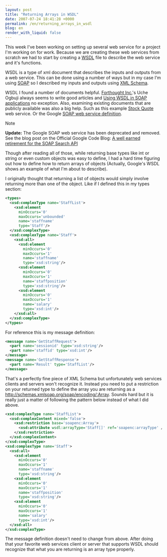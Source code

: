 ```yaml
---
layout: post
title: "Returning Arrays in WSDL"
date: 2007-07-24 18:41:28 +0000
permalink: /en/returning_arrays_in_wsdl
blog: en
render_with_liquid: false
---
```


This week I've been working on setting up several web service for a
project I'm working on for work. Because we are creating these web
services from scratch we had to start by creating a
[WSDL](http://en.wikipedia.org/wiki/WSDL) file to describe the web
service and it's functions.

WSDL is a type of xml document that describes the inputs and outputs
from a web service. This can be done using a number of ways but in my
case I'm using [SOAP](http://en.wikipedia.org/wiki/SOAP) so I described
my inputs and outputs using [XML Schema](http://www.w3.org/XML/Schema).

WSDL I found a number of documents helpful. [Forthought
Inc.](http://fourthought.com/)'s Uche Ogbuji always seems to write good
articles and [Using WSDL in SOAP
applications](http://www.ibm.com/developerworks/library/ws-soap/?dwzone=ws)
no exception. Also, examining existing documents that are publicly
available was also a big help. Such as this example [Stock
Quote](http://www.webservicex.net/stockquote.asmx?WSDL) web service. Or
the Google [SOAP web service
definition](http://api.google.com/GoogleSearch.wsdl).

<div class="note">

<div class="title">

Note

</div>

**Update:** The Google SOAP web service has been deprecated and removed.
See the blog post on the Official Google Code Blog: [A well earned
retirement for the SOAP Search
API](http://googlecode.blogspot.jp/2009/08/well-earned-retirement-for-soap-search.html)

</div>

Though after reading all of those, while returning base types like int
or string or even custom objects was easy to define, I had a hard time
figuring out how to define how to return arrays of objects (Actually,
Google's WSDL shows an example of what I'm about to describe).

I originally thought that returning a list of objects would simply
involve returning more than one of the object. Like if I defined this in
my types section:

``` xml
<types>
  <xsd:complexType name='StaffList'>
    <xsd:element 
      minOccurs='0' 
      maxOccurs='unbounded'
      name='staffname' 
      type='Staff'/>
  </xsd:complexType>
  <xsd:complexType name='Staff'>
    <xsd:all>
      <xsd:element 
        minOccurs='0' 
        maxOccurs='1' 
        name='staffname' 
        type='xsd:string'/>
      <xsd:element 
        minOccurs='0' 
        maxOccurs='1' 
        name='staffposition' 
        type='xsd:string'/>
      <xsd:element 
        minOccurs='0'
        maxOccurs='1'
        name='salary'
        type='xsd:int'/>
    </xsd:all>
  </xsd:complexType>
</types>
```

For reference this is my message definition:

``` xml
<message name='GetStaffRequest'>
  <part name='sessionid' type='xsd:string'/>
  <part name='staffid' type='xsd:int'/>
</message>
<message name='GetStaffResponse'>
  <part name='Result' type='StaffList'/>
</message>
```

That's a perfectly fine piece of XML Schema but unfortunately web
services clients and servers won't recognize it. Instead you need to put
a restriction on your returned type to define the array you are
returning as a <http://schemas.xmlsoap.org/soap/encoding/:Array>. Sounds
hard but it is really just a matter of following the pattern below
instead of what I did above.

``` xml
<xsd:complexType name='StaffList'>
  <xsd:complexContent mixed='false'>
    <xsd:restriction base='soapenc:Array'>
      <xsd:attribute wsdl:arrayType='Staff[]' ref='soapenc:arrayType' />
    </xsd:restriction>
  </xsd:complexContent>
</xsd:complexType>
<xsd:complexType name='Staff'>
  <xsd:all>
    <xsd:element 
      minOccurs='0' 
      maxOccurs='1' 
      name='staffname' 
      type='xsd:string'/>
    <xsd:element 
      minOccurs='0'
      maxOccurs='1' 
      name='staffposition' 
      type='xsd:string'/>
    <xsd:element 
      minOccurs='0'
      maxOccurs='1'
      name='salary'
      type='xsd:int'/>
  </xsd:all>
</xsd:complexType>
```

The message definition doesn't need to change from above. After doing
that your favorite web services client or server that supports WSDL
should recognize that what you are returning is an array type properly.
